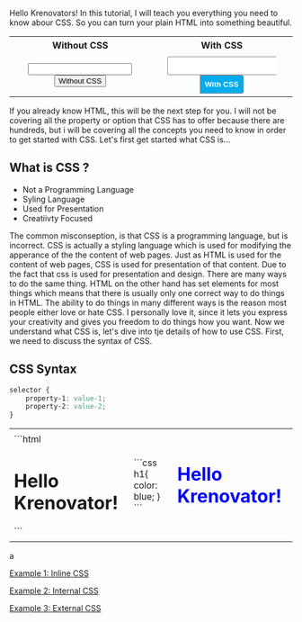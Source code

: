 

Hello Krenovators! In this tutorial, I will teach you everything you need to know abour CSS. So you can turn your plain HTML into something beautiful.

<table style="width: 100%">
<tr>
<th style="text-align: center; padding: 5px;">Without CSS</th>
<th style="text-align: center; padding: 5px;">With CSS</th>
</tr>
<tr>
<td style="text-align: center; padding: 5px;">
<input/><button>Without CSS</button>
</td>
<td style="text-align: center; padding: 5px;">
<input style="padding: 8px; border: solid 1px #888; border-radius: 4px 0 0 4px; border-right: none;"/><button style="padding: 8px; background: #00acee; color: #fff; border: solid 1px #888; border-radius: 0 4px 4px 0; font-weight: bold;">With CSS</button>
</td>
</tr>
</table>

If you already know HTML, this will be the next step for you. I will not be covering all the property or option that CSS has to offer because there are hundreds, but i will be covering all the concepts you need to know in order to get started with CSS. Let's first get started what CSS is...



## What is CSS ?
- Not a Programming Language
- Syling Language
- Used for Presentation
- Creatiivty Focused

The common misconseption, is that CSS is a programming language, but is incorrect. CSS is actually a styling language which is used for modifying the apperance of the the content of web pages. Just as HTML is used for the content of web pages, CSS is used for presentation of that content. Due to the fact that css is used for presentation and design. There are many ways to do the same thing. HTML on the other hand has set elements for most things which means that there is usually only one correct way to do things in HTML. The ability to do things in many different ways is the reason most people either love or hate CSS. I personally love it, since it lets you express your creativity and gives you freedom to do things how you want. Now we understand what CSS is, let's dive into tje details of how to use CSS. First, we need to discuss the syntax of CSS.

## CSS Syntax

```css
selector {
    property-1: value-1;
    property-2: value-2;
}
```


<style>
table{
    width: 100%;
}
td{
    padding: 8px;
    width: auto;
}
</style>


<table>
<tr>
<td>
```html
<h1>Hello Krenovator!</h1>
```
</td>
<td>
```css
h1{
    color: blue;
}
```
</td>
<td>
<h1 style="color: blue; margin: 0; padding: 0; border: none;">Hello Krenovator!</h1>
</td>
</tr>
</table>





a


[ Example 1: Inline CSS ](example/1-inline-css/)

[ Example 2: Internal CSS ](example/2-internal-css/)

[ Example 3: External CSS ](example/3-external-css/)




